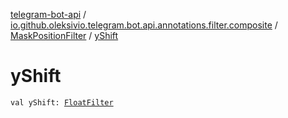 [telegram-bot-api](../../index.md) / [io.github.oleksivio.telegram.bot.api.annotations.filter.composite](../index.md) / [MaskPositionFilter](index.md) / [yShift](./y-shift.md)

# yShift

`val yShift: `[`FloatFilter`](../../io.github.oleksivio.telegram.bot.api.annotations.filter.primitive/-float-filter/index.md)